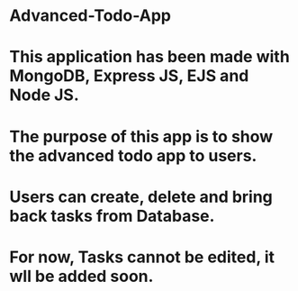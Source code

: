# Advanced-Todo-App

# This application has been made with MongoDB, Express JS, EJS and Node JS.
# The purpose of this app is to show the advanced todo app to users.
# Users can create, delete and bring back tasks from Database.
# For now, Tasks cannot be edited, it wll be added soon.
